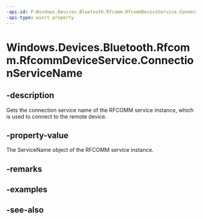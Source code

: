 ----api-id: P:Windows.Devices.Bluetooth.Rfcomm.RfcommDeviceService.ConnectionServiceName
-api-type: winrt property
---<!-- Property syntaxpublic string ConnectionServiceName { get; }--># Windows.Devices.Bluetooth.Rfcomm.RfcommDeviceService.ConnectionServiceName## -descriptionGets the connection service name of the RFCOMM service instance, which is used to connect to the remote device.## -property-valueThe ServiceName object of the RFCOMM service instance.## -remarks## -examples## -see-also
